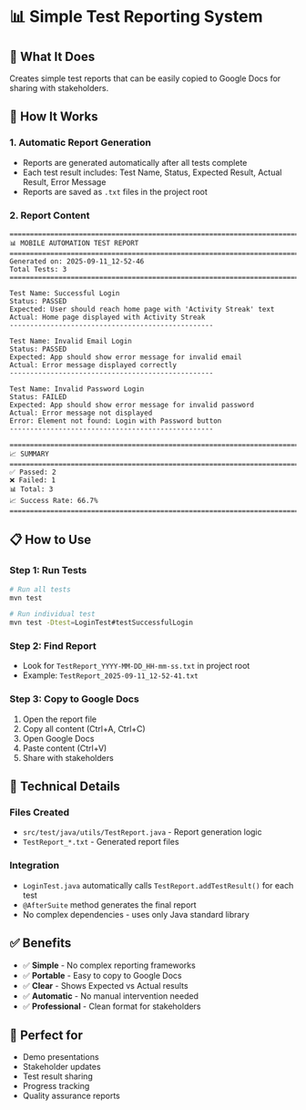# 📊 Simple Test Reporting System

## 🎯 **What It Does**
Creates simple test reports that can be easily copied to Google Docs for sharing with stakeholders.

## 🚀 **How It Works**

### 1. **Automatic Report Generation**
- Reports are generated automatically after all tests complete
- Each test result includes: Test Name, Status, Expected Result, Actual Result, Error Message
- Reports are saved as `.txt` files in the project root

### 2. **Report Content**
```
================================================================================
📊 MOBILE AUTOMATION TEST REPORT
================================================================================
Generated on: 2025-09-11_12-52-46
Total Tests: 3
================================================================================

Test Name: Successful Login
Status: PASSED
Expected: User should reach home page with 'Activity Streak' text
Actual: Home page displayed with Activity Streak
--------------------------------------------------

Test Name: Invalid Email Login
Status: PASSED
Expected: App should show error message for invalid email
Actual: Error message displayed correctly
--------------------------------------------------

Test Name: Invalid Password Login
Status: FAILED
Expected: App should show error message for invalid password
Actual: Error message not displayed
Error: Element not found: Login with Password button
--------------------------------------------------

================================================================================
📈 SUMMARY
================================================================================
✅ Passed: 2
❌ Failed: 1
📊 Total: 3
📈 Success Rate: 66.7%
================================================================================
```

## 📋 **How to Use**

### **Step 1: Run Tests**
```bash
# Run all tests
mvn test

# Run individual test
mvn test -Dtest=LoginTest#testSuccessfulLogin
```

### **Step 2: Find Report**
- Look for `TestReport_YYYY-MM-DD_HH-mm-ss.txt` in project root
- Example: `TestReport_2025-09-11_12-52-41.txt`

### **Step 3: Copy to Google Docs**
1. Open the report file
2. Copy all content (Ctrl+A, Ctrl+C)
3. Open Google Docs
4. Paste content (Ctrl+V)
5. Share with stakeholders

## 🔧 **Technical Details**

### **Files Created**
- `src/test/java/utils/TestReport.java` - Report generation logic
- `TestReport_*.txt` - Generated report files

### **Integration**
- `LoginTest.java` automatically calls `TestReport.addTestResult()` for each test
- `@AfterSuite` method generates the final report
- No complex dependencies - uses only Java standard library

## ✅ **Benefits**
- ✅ **Simple** - No complex reporting frameworks
- ✅ **Portable** - Easy to copy to Google Docs
- ✅ **Clear** - Shows Expected vs Actual results
- ✅ **Automatic** - No manual intervention needed
- ✅ **Professional** - Clean format for stakeholders

## 🎯 **Perfect for**
- Demo presentations
- Stakeholder updates
- Test result sharing
- Progress tracking
- Quality assurance reports
